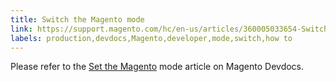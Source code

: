 ```yaml
---
title: Switch the Magento mode
link: https://support.magento.com/hc/en-us/articles/360005033654-Switch-the-Magento-mode
labels: production,devdocs,Magento,developer,mode,switch,how to
---
```


Please refer to the [Set the Magento](https://devdocs.magento.com/guides/v2.2/config-guide/cli/config-cli-subcommands-mode.html) mode article on Magento Devdocs. 
